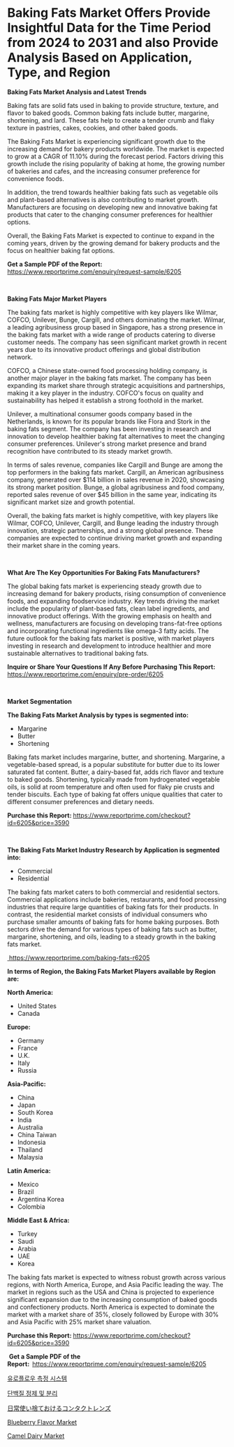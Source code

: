 <p><h1>Baking Fats Market Offers Provide Insightful Data for the Time Period from 2024 to 2031 and also Provide Analysis Based on Application, Type, and Region</h1></p><p><strong>Baking Fats Market Analysis and Latest Trends</strong></p>
<p><p>Baking fats are solid fats used in baking to provide structure, texture, and flavor to baked goods. Common baking fats include butter, margarine, shortening, and lard. These fats help to create a tender crumb and flaky texture in pastries, cakes, cookies, and other baked goods.</p><p>The Baking Fats Market is experiencing significant growth due to the increasing demand for bakery products worldwide. The market is expected to grow at a CAGR of 11.10% during the forecast period. Factors driving this growth include the rising popularity of baking at home, the growing number of bakeries and cafes, and the increasing consumer preference for convenience foods.</p><p>In addition, the trend towards healthier baking fats such as vegetable oils and plant-based alternatives is also contributing to market growth. Manufacturers are focusing on developing new and innovative baking fat products that cater to the changing consumer preferences for healthier options.</p><p>Overall, the Baking Fats Market is expected to continue to expand in the coming years, driven by the growing demand for bakery products and the focus on healthier baking fat options.</p></p>
<p><strong>Get a Sample PDF of the Report:&nbsp;</strong> <a href="https://www.reportprime.com/enquiry/request-sample/6205">https://www.reportprime.com/enquiry/request-sample/6205</a></p>
<p>&nbsp;</p>
<p><strong>Baking Fats Major Market Players</strong></p>
<p><p>The baking fats market is highly competitive with key players like Wilmar, COFCO, Unilever, Bunge, Cargill, and others dominating the market. Wilmar, a leading agribusiness group based in Singapore, has a strong presence in the baking fats market with a wide range of products catering to diverse customer needs. The company has seen significant market growth in recent years due to its innovative product offerings and global distribution network.</p><p>COFCO, a Chinese state-owned food processing holding company, is another major player in the baking fats market. The company has been expanding its market share through strategic acquisitions and partnerships, making it a key player in the industry. COFCO's focus on quality and sustainability has helped it establish a strong foothold in the market.</p><p>Unilever, a multinational consumer goods company based in the Netherlands, is known for its popular brands like Flora and Stork in the baking fats segment. The company has been investing in research and innovation to develop healthier baking fat alternatives to meet the changing consumer preferences. Unilever's strong market presence and brand recognition have contributed to its steady market growth.</p><p>In terms of sales revenue, companies like Cargill and Bunge are among the top performers in the baking fats market. Cargill, an American agribusiness company, generated over $114 billion in sales revenue in 2020, showcasing its strong market position. Bunge, a global agribusiness and food company, reported sales revenue of over $45 billion in the same year, indicating its significant market size and growth potential.</p><p>Overall, the baking fats market is highly competitive, with key players like Wilmar, COFCO, Unilever, Cargill, and Bunge leading the industry through innovation, strategic partnerships, and a strong global presence. These companies are expected to continue driving market growth and expanding their market share in the coming years.</p></p>
<p>&nbsp;</p>
<p><strong>What Are The Key Opportunities For Baking Fats Manufacturers?</strong></p>
<p><p>The global baking fats market is experiencing steady growth due to increasing demand for bakery products, rising consumption of convenience foods, and expanding foodservice industry. Key trends driving the market include the popularity of plant-based fats, clean label ingredients, and innovative product offerings. With the growing emphasis on health and wellness, manufacturers are focusing on developing trans-fat-free options and incorporating functional ingredients like omega-3 fatty acids. The future outlook for the baking fats market is positive, with market players investing in research and development to introduce healthier and more sustainable alternatives to traditional baking fats.</p></p>
<p><strong>Inquire or Share Your Questions If Any Before Purchasing This Report:</strong> <a href="https://www.reportprime.com/enquiry/pre-order/6205">https://www.reportprime.com/enquiry/pre-order/6205</a></p>
<p>&nbsp;</p>
<p><strong>Market Segmentation</strong></p>
<p><strong>The Baking Fats Market Analysis by types is segmented into:</strong></p>
<p><ul><li>Margarine</li><li>Butter</li><li>Shortening</li></ul></p>
<p><p>Baking fats market includes margarine, butter, and shortening. Margarine, a vegetable-based spread, is a popular substitute for butter due to its lower saturated fat content. Butter, a dairy-based fat, adds rich flavor and texture to baked goods. Shortening, typically made from hydrogenated vegetable oils, is solid at room temperature and often used for flaky pie crusts and tender biscuits. Each type of baking fat offers unique qualities that cater to different consumer preferences and dietary needs.</p></p>
<p><strong>Purchase this Report:&nbsp;</strong><a href="https://www.reportprime.com/checkout?id=6205&price=3590">https://www.reportprime.com/checkout?id=6205&price=3590</a></p>
<p>&nbsp;</p>
<p><strong>The Baking Fats Market Industry Research by Application is segmented into:</strong></p>
<p><ul><li>Commercial</li><li>Residential</li></ul></p>
<p><p>The baking fats market caters to both commercial and residential sectors. Commercial applications include bakeries, restaurants, and food processing industries that require large quantities of baking fats for their products. In contrast, the residential market consists of individual consumers who purchase smaller amounts of baking fats for home baking purposes. Both sectors drive the demand for various types of baking fats such as butter, margarine, shortening, and oils, leading to a steady growth in the baking fats market.</p></p>
<p><a href="https://www.reportprime.com/baking-fats-r6205">&nbsp;https://www.reportprime.com/baking-fats-r6205</a></p>
<p><strong>In terms of Region, the Baking Fats Market Players available by Region are:</strong></p>
<p>
    <p> <strong> North America: </strong>
        <ul>
            <li>United States</li>
            <li>Canada</li>
        </ul>
        </p> 
    <p> <strong> Europe: </strong>
        <ul>
            <li>Germany</li>
            <li>France</li>
            <li>U.K.</li>
            <li>Italy</li>
            <li>Russia</li>
        </ul>
        </p> 
    <p> <strong> Asia-Pacific: </strong>
        <ul>
            <li>China</li>
            <li>Japan</li>
            <li>South Korea</li>
            <li>India</li>
            <li>Australia</li>
            <li>China Taiwan</li>
            <li>Indonesia</li>
            <li>Thailand</li>
            <li>Malaysia</li>
        </ul>
        </p> 
    <p> <strong> Latin America: </strong>
        <ul>
            <li>Mexico</li>
            <li>Brazil</li>
            <li>Argentina Korea</li>
            <li>Colombia</li>
        </ul>
        </p> 
    <p> <strong> Middle East & Africa: </strong>
        <ul>
            <li>Turkey</li>
            <li>Saudi</li>
            <li>Arabia</li>
            <li>UAE</li>
            <li>Korea</li>
        </ul>
    </p>
    </p>
<p><p>The baking fats market is expected to witness robust growth across various regions, with North America, Europe, and Asia Pacific leading the way. The market in regions such as the USA and China is projected to experience significant expansion due to the increasing consumption of baked goods and confectionery products. North America is expected to dominate the market with a market share of 35%, closely followed by Europe with 30% and Asia Pacific with 25% market share valuation.</p></p>
<p><strong>Purchase this Report: </strong><a href="https://www.reportprime.com/checkout?id=6205&price=3590">https://www.reportprime.com/checkout?id=6205&price=3590</a></p>
<p>&nbsp;<strong>Get a Sample PDF of the Report:&nbsp;&nbsp;</strong><a href="https://www.reportprime.com/enquiry/request-sample/6205">https://www.reportprime.com/enquiry/request-sample/6205</a></p>
<p><strong></strong></p>
<p><p><a href="https://github.com/JonHarrtis67676y/Market-Research-Report-List-1/blob/main/408160116706.md">유로플로우 측정 시스템</a></p><p><a href="https://github.com/Tristiarton768456/Market-Research-Report-List-1/blob/main/727127116705.md">단백질 정제 및 분리</a></p><p><a href="https://github.com/joaejkdzgyljvo6/Market-Research-Report-List-1/blob/main/132274318213.md">日常使い捨ておけるコンタクトレンズ</a></p><p><a href="https://github.com/mauripalmi/Market-Research-Report-List-2/blob/main/blueberry-flavor-market.md">Blueberry Flavor Market</a></p><p><a href="https://github.com/gulaimolin/Market-Research-Report-List-3/blob/main/camel-dairy-market.md">Camel Dairy Market</a></p></p>